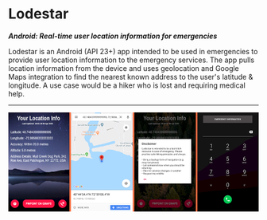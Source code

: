 # Lodestar
**_Android: Real-time user location information for emergencies_**

Lodestar is an Android (API 23+) app intended to be used in emergencies to provide user location information to the emergency services. The app pulls location information from the device and uses geolocation and Google Maps integration to find the nearest known address to the user's latitude & longitude. A use case would be a hiker who is lost and requiring medical help.

---

![alt text](https://raw.githubusercontent.com/ow-ro/Lodestar/master/resources/lodestar_screens2.png "Logo Title Text 1")
